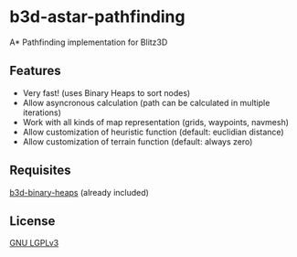 b3d-astar-pathfinding
===============

A* Pathfinding implementation for Blitz3D

Features
-----------
* Very fast! (uses Binary Heaps to sort nodes)
* Allow asyncronous calculation (path can be calculated in multiple iterations)
* Work with all kinds of map representation (grids, waypoints, navmesh)
* Allow customization of heuristic function (default: euclidian distance)
* Allow customization of terrain function (default: always zero)

Requisites
-----------
[b3d-binary-heaps](https://github.com/mscansian/b3d-binaryheaps) (already included)

License
-----------
[GNU LGPLv3](https://www.gnu.org/licenses/lgpl.html)
